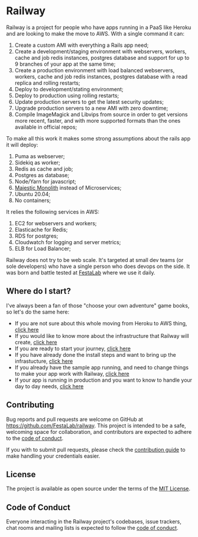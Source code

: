 # Railway
Railway is a project for people who have apps running in a PaaS like Heroku and are looking to make the move to AWS. With a single command it can:

1. Create a custom AMI with everything a Rails app need;
2. Create a development/staging environment with webservers, workers, cache and job redis instances, postgres database and support for up to 9 branches of your app at the same time;
3. Create a production environment with load balanced webservers, workers, cache and job redis instances, postgres database with a read replica and rolling restarts;
4. Deploy to development/stating environment;
5. Deploy to production using rolling restarts;
6. Update production servers to get the latest security updates;
7. Upgrade production servers to a new AMI with zero downtime;
8. Compile ImageMagick and Libvips from source in order to get versions more recent, faster, and with more supported formats than the ones available in official repos;

To make all this work it makes some strong assumptions about the rails app it will deploy:
1. Puma as webserver;
2. Sidekiq as worker;
3. Redis as cache and job;
4. Postgres as database;
5. Node/Yarn for javascript;
6. [Majestic Monolith](https://m.signalvnoise.com/the-majestic-monolith/) instead of Microservices;
7. Ubuntu 20.04;
8. No containers;

It relies the following services in AWS:
1. EC2 for webservers and workers;
2. Elasticache for Redis;
3. RDS for postgres;
4. Cloudwatch for logging and server metrics;
5. ELB for Load Balancer;

Railway does not try to be web scale. It's targeted at small dev teams (or sole developers) who have a single person who does devops on the side. It was born and battle tested at [FestaLab](https://festalab.com.br/) where we use it daily.

## Where do I start?
I've always been a fan of those "choose your own adventure" game books, so let's do the same here:

- If you are not sure about this whole moving from Heroku to AWS thing, [click here](https://github.com/FestaLab/railway/blob/main/docs/WHY_DO_THIS.MD)
- If you would like to know more about the infrastructure that Railway will create, [click here](https://github.com/FestaLab/railway/blob/main/docs/THE_PARTS_OF_RAILWAY.MD)
- If you are ready to start your journey, [click here](https://github.com/FestaLab/railway/blob/main/docs/INSTALL.MD)
- If you have already done the install steps and want to bring up the infrastucture, [click here](https://github.com/FestaLab/railway/blob/main/docs/FIRST_RUN.MD)
- If you already have the sample app running, and need to change things to make your app work with Railway, [click here](https://github.com/FestaLab/railway/blob/main/docs/CUSTOMIZATION.MD)
- If your app is running in production and you want to know to handle your day to day needs, [click here](https://github.com/FestaLab/railway/blob/main/docs/DAY_TO_DAY_WORKFLOW.MD)

## Contributing

Bug reports and pull requests are welcome on GitHub at https://github.com/FestaLab/railway. This project is intended to be a safe, welcoming space for collaboration, and contributors are expected to adhere to the [code of conduct](https://github.com/FestaLab/railway/blob/main/CODE_OF_CONDUCT.md).

If you with to submit pull requests, please check the [contribution guide](https://github.com/FestaLab/railway/blob/main/docs/CONTRIBUTION.MD) to make handling your credentials easier.

## License

The project is available as open source under the terms of the [MIT License](https://opensource.org/licenses/MIT).

## Code of Conduct

Everyone interacting in the Railway project's codebases, issue trackers, chat rooms and mailing lists is expected to follow the [code of conduct](https://github.com/FestaLab/railway/blob/main/CODE_OF_CONDUCT.md).

